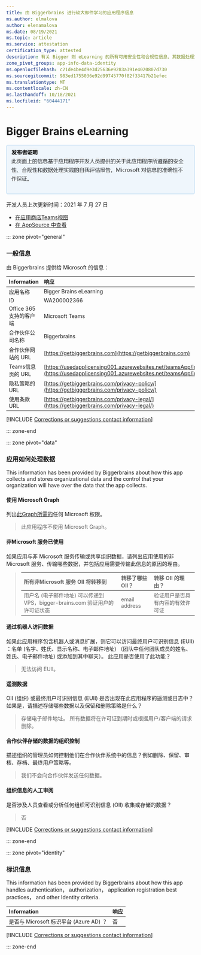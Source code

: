 ```yaml
---
title: 由 Biggerbrains 进行较大邮件学习的应用程序信息
ms.author: elmalova
author: elenamalova
ms.date: 08/19/2021
ms.topic: article
ms.service: attestation
certification_type: attested
description: 有关 Bigger 则 eLearning 的所有可用安全性和合规性信息、其数据处理策略、Microsoft Cloud App Security 应用程序目录信息以及 CSA STAR 注册表中的安全/合规性信息。
zone_pivot_groups: app-info-data-identity
ms.openlocfilehash: c21de4be4d9e3d25636e9283a391e4020807d730
ms.sourcegitcommit: 983ed1755036e92d99745770f82f33417b21efec
ms.translationtype: MT
ms.contentlocale: zh-CN
ms.lasthandoff: 10/18/2021
ms.locfileid: "60444171"
---
```

# <a name="bigger-brains-elearning"></a>Bigger Brains eLearning

<p></p>
<img alt="Publisher Attestation: The information on this page is based on a self-assessment report provided by the app developer on the security, compliance, and data handling practices followed by this app. Microsoft makes no guarantees regarding the accuracy of the information." src="../media/attested.png" width="650" />
<p>开发人员上次更新时间：2021 年 7 月 27 日</p>

* <a href="https://teams.microsoft.com/l/app/12345514-afee-abcd-acde-c5b34109abcd" target="_blank">在应用商店Teams视图</a>
* <a href="https://appsource.microsoft.com/product/office/WA200002366" target="_blank">在 AppSource 中查看</a>

::: zone pivot="general"

### <a name="general-information"></a>一般信息

由 Biggerbrains 提供给 Microsoft 的信息：

| **Information** | **响应** |
|:----------------|:-------------|
| 应用名称 | Bigger Brains eLearning |
| ID | WA200002366 |
| Office 365支持的客户端 | Microsoft Teams |
| 合作伙伴公司名称 | Biggerbrains |
| 合作伙伴网站的 URL | [https://getbiggerbrains.com](https://getbiggerbrains.com) |
| Teams信息页的 URL | [https://usedapplicensing001.azurewebsites.net/teamsApp/inde...](https://usedapplicensing001.azurewebsites.net/teamsApp/index.html) |
| 隐私策略的 URL | [https://getbiggerbrains.com/privacy-policy/](https://getbiggerbrains.com/privacy-policy/) |
| 使用条款 URL | [https://getbiggerbrains.com/privacy-legal/](https://getbiggerbrains.com/privacy-legal/) |

 [!INCLUDE [Corrections or suggestions contact information](../includes/corrections-or-suggestions.md)]

::: zone-end

::: zone pivot="data"

### <a name="how-the-app-handles-data"></a>应用如何处理数据

This information has been provided by Biggerbrains about how this app collects and stores organizational data and the control that your organization will have over the data that the app collects.

#### <a name="data-access-using-microsoft-graph"></a>使用 Microsoft Graph

列出[此Graph所需的](https://docs.microsoft.com/graph/permissions-reference)任何 Microsoft 权限。

>此应用程序不使用 Microsoft Graph。


#### <a name="non-microsoft-services-used"></a>非Microsoft 服务已使用

如果应用与非 Microsoft 服务传输或共享组织数据，请列出应用使用的非 Microsoft 服务、传输哪些数据，并包括应用需要传输此信息的原因的理由。

>| **所有非Microsoft 服务 OII 将转移到** |  **转移了哪些 OII？** | **转移 OII 的理由？** |
>|:-----------------------------------------------------|:------------------------------|:----------------------------------------|
>| 用户名 (电子邮件地址) 可以传递到 VPS，bigger-brains.com 验证用户的许可证状态 | email address | 验证用户是否具有内容的有效许可证 |

#### <a name="data-access-via-bots"></a>通过机器人访问数据

如果此应用程序包含机器人或消息扩展，则它可以访问最终用户可识别信息 (EUII) ：名单 (名字、姓氏、显示名称、电子邮件地址) （团队中任何团队成员的姓名、姓氏、电子邮件地址) 或添加到其中聊天）。 此应用是否使用了此功能？

>无法访问 EUII。


#### <a name="telemetry-data"></a>遥测数据

OII (组织) 或最终用户可识别信息 (EUII) 是否出现在此应用程序的遥测或日志中？ 如果是，请描述存储哪些数据以及保留和删除策略是什么？

>存储电子邮件地址。 所有数据将在许可证到期时或根据用户/客户端的请求删除。

#### <a name="organizational-controls-for-data-stored-by-partner"></a>合作伙伴存储的数据的组织控制

描述组织的管理员如何控制他们在合作伙伴系统中的信息？例如删除、保留、审核、存档、最终用户策略等。

>我们不会向合作伙伴发送任何数据。

#### <a name="human-review-of-organizational-information"></a>组织信息的人工审阅

是否涉及人员查看或分析任何组织可识别信息 (OII) 收集或存储的数据？

>否

[!INCLUDE [Corrections or suggestions contact information](../includes/corrections-or-suggestions.md)]

::: zone-end


::: zone pivot="identity"

### <a name="identity-information"></a>标识信息

This information has been provided by Biggerbrains about how this app handles authentication， authorization， application registration best practices， and other Identity criteria.

| **Information** | **响应** |
|:----------------|:-------------|
| 是否与 Microsoft 标识平台 (Azure AD) ？  | 否 |

[!INCLUDE [Corrections or suggestions contact information](../includes/corrections-or-suggestions.md)]

::: zone-end
